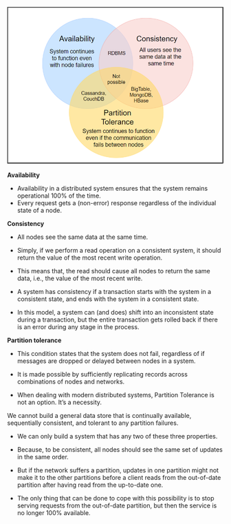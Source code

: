 ![CAP Theory](https://raw.githubusercontent.com/lambda826/My-Notebook/master/08%20System%20Design/resource/image/CAP%20Theory.png)

**Availability**
-   Availability in a distributed system ensures that the system remains operational 100% of the time.
-   Every request gets a (non-error) response regardless of the individual state of a node.

**Consistency**
-   All nodes see the same data at the same time.

-   Simply, if we perform a read operation on a consistent system, it should return the value of the most recent write operation.

-   This means that, the read should cause all nodes to return the same data, i.e., the value of the most recent write.

-   A system has consistency if a transaction starts with the system in a consistent state, and ends with the system in a consistent state.

-   In this model, a system can (and does) shift into an inconsistent state during a transaction, but the entire transaction gets rolled back if there is an error during any stage in the process.

**Partition tolerance**

-   This condition states that the system does not fail, regardless of if messages are dropped or delayed between nodes in a system.

-   It is made possible by sufficiently replicating records across combinations of nodes and networks.
-   When dealing with modern distributed systems, Partition Tolerance is not an option. It’s a necessity.

We cannot build a general data store that is continually available, sequentially consistent, and tolerant to any partition failures.

-   We can only build a system that has any two of these three properties.
-   Because, to be consistent, all nodes should see the same set of updates in the same order.

-   But if the network suffers a partition, updates in one partition might not make it to the other partitions before a client reads from the out-of-date partition after having read from the up-to-date one.
-   The only thing that can be done to cope with this possibility is to stop serving requests from the out-of-date partition, but then the service is no longer 100% available.
<!--stackedit_data:
eyJoaXN0b3J5IjpbMTEwMTQ4NDUwLC0xNTU1NjE2MzQyLC0yMD
g4NzQ2NjEyXX0=
-->